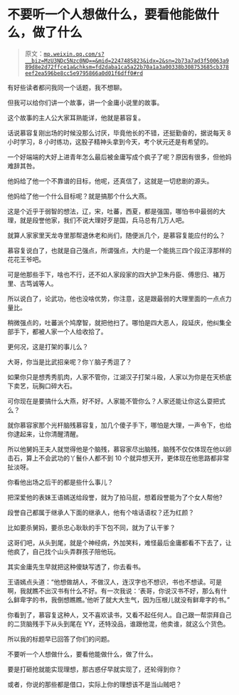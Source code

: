 # 不要听一个人想做什么，要看他能做什么，做了什么

> 原文：[`mp.weixin.qq.com/s?__biz=MzU3NDc5Nzc0NQ==&mid=2247485823&idx=2&sn=2b73a7ad3f50063a989d8e2d72ffce1a&chksm=fd2daba1ca5a22b70a1a3a00338b308753685cb378eef2ea596be8cc5e9795866a0d01f6dff0#rd`](http://mp.weixin.qq.com/s?__biz=MzU3NDc5Nzc0NQ==&mid=2247485823&idx=2&sn=2b73a7ad3f50063a989d8e2d72ffce1a&chksm=fd2daba1ca5a22b70a1a3a00338b308753685cb378eef2ea596be8cc5e9795866a0d01f6dff0#rd)

有好些读者都问我同一个话题，我不想聊。

但我可以给你们讲一个故事，讲一个金庸小说里的故事。

这个故事的主人公大家耳熟能详，他就是慕容复。

话说慕容复刚出场的时候没那么讨厌，毕竟他长的不错，还挺勤奋的，据说每天 8 小时学习，8 小时练功，这股子精神头拿到今天，考个状元还是有希望的。

一个好端端的大好上进青年怎么最后被金庸写成个疯子了呢？原因有很多，但他妈难辞其咎。

他妈给了他一个不靠谱的目标，他呢，还真信了，这就是一切悲剧的源头。

他妈给了他一个什么目标呢？就是搞那个什么大燕。

这是个近乎于弱智的想法，辽，宋，吐蕃，西夏，都是强国，哪怕书中最弱的大理，就是段誉他家，我们不说大理好歹是国，兵马总有几万人吧。

就算人家家里天龙寺里那帮退休老和尚们，随便派几个，是慕容复能应付的么？

慕容复说白了，也就是自己强点，所谓强点，大约是一个能挑三四个段正淳那样的花花王爷吧。

可是他那些手下，啥也不行，还不如人家段家的四大护卫朱丹臣、傅思归、褚万里、古笃诚等人。

所以说白了，论武功，他也没啥优势，你注意，这是跟最弱的大理里面的一点点力量比。

稍微强点的，吐蕃派个鸠摩智，就把他扫了。哪怕是四大恶人，段延庆，他纠集全部手下，都被人家一个人给收拾了。

更何况，这是打架的事儿么？

大哥，你当是比武招亲呢？你丫脑子秀逗了？

如果你只是想秀秀肌肉，人家不管你，江湖汉子打架斗殴，人家以为你是在天桥底下卖艺，玩胸口碎大石。

可你现在是要搞什么大燕，好不好。人家能不管你么？人家还能让你这么耍把式么？

就你慕容家那个光杆脑残慕容复，加几个傻子手下，哪怕是大理，一声令下，也给你逮起来，让你清醒清醒。

所以他舅妈王夫人就觉得他是个脑残，慕容家尽出脑残，脑残不仅仅体现在他以卵击石，算上不会武功的丫鬟仆人都不到 10 个就异想天开，更体现在他思路都非常扯淡呀。

你看他出场之后干的都是些什么事儿？

把深爱他的表妹王语嫣送给段誉，就为了拍马屁，想着段誉能为了个女人帮他?

段誉自己都属于继承人下面的继承人，他有个啥话语权？还为红颜？

比如要杀舅妈，要杀忠心耿耿的手下包不同，就为了认干爹？

这哥们吧，从头到尾，就是个神经病，外加笑料，难怪最后金庸都看不下去了，让他疯了，自己找个山头弄群孩子陪他玩。

其实金庸先生早就把这种傻缺写透了，你去看书。

王语嫣点头道：“他想做胡人，不做汉人，连汉字也不想识，书也不想读。可是啊，我就瞧不出汉书有什么不好。有一次我说：‘表哥，你说汉书不好，那么有什么鲜卑字的书，我倒想瞧瞧。’他听了就大大生气，因为压根儿就没有鲜卑字的书。”

你看到了，慕容复这种人，又不喜欢读书，又看不起任何人。自己跟一帮崇拜自己的二货脑残手下从头到尾在 YY，还特没品，谁跟他混，他卖谁，就这么个货色。

所以我的标题早已回答了你们的问题。

不要听一个人想做什么，要看他能做什么，做了什么。

要是打砸抢就能实现理想，那古惑仔早就实现了，还轮得到你？

或者，你说的那些都是借口，实际上你的理想该不是当山贼吧？